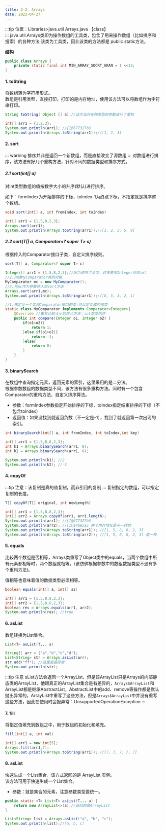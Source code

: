 ```yaml
---
title: 2-2. Arrays
date: 2023-04-27
---
```


:::tip
位置：Libraries>java.util  Arrays.java 【class】   
:::
java.util.Arrays类即为操作数组的工具类，包含了用来操作数组（比如排序和搜索）的各种方法
该类为工具类，因此该类的方法都是 public static方法。

**结构**
```java
public class Arrays {
    private static final int MIN_ARRAY_SOCRT_GRAN = 1 <<13;
}
```

#### 1. toString
将数组转为字符串形式。  
数组是引用类型，直接打印，打印的是内存地址，使用该方法可以将数组作为字符串打印。
```java
String toString( Object [] a);//该方法对各种类型的参数进行了重构

int[] arr1 = {1,2,3};
System.out.println(arr1); //[I@677327b6
System.out.println(Arrays.toString(arr1));//[1, 2, 3]
```

#### 2. sort
::: warning
排序并非是返回一个新数组，而是直接改变了源数组
:::
对数组进行排序，该方法有好几个重构方法，针对不同的数据类型和排序方式。

##### 2.1 sort(int[] a)
对int类型数组的值按数字大小的升序(默认)进行排序。 

如下：formIndex为开始排序的下标，toIndex-1为终点下标，不指定就是排序整个数组。
```java
void sort(int[] a, int fromIndex, int toIndex)

int[] arr1 = {1,5,8,2,3};
Arrays.sort(arr1);
System.out.println(Arrays.toString(arr1));//[1, 2, 3, 5, 8]
```

##### 2.2 sort(T[] a, Comparator<? super T> c) 
根据传入的Comparator接口子类，自定义排序规则。
```java
sort(T[] a, Comparator<? super T> c) 

Integer[] arr1 = {1,5,8,2,3};//因为使用了泛型，这里要用Integer而非int
//2.创建MyComparator类的对象
MyComparator mc = new MyComparator();
//3.将mc作为参数传入给sort方法
Arrays.sort(arr1,mc);
System.out.println(Arrays.toString(arr1));//[8, 5, 3, 2, 1]

//1.先定义一个实现Comparator接口的类:可以定义成内部类
static class MyComparator implements Comparator<Integer>{
    @Override //重写比较大小的核心方法：int类型倒序
    public int compare(Integer o1, Integer o2) {
        if(o1<o2){
            return 1;
        }else if(o1>o2){
            return -1;
        }else{
            return 0;
        }
    }
}
```

#### 3. binarySearch
在数组中查询指定元素，返回元素的索引，这里采用的是二分法。   
根据参数数组的数据类型不同，该方法有很多重构方法。同时有一个包含Comparator的重构方法，自定义排序算法。
- 参数：formIndex参数指定开始排序的下标，toIndex指定结束排序的下标（不包含toIndex）
- 返回值：如果没找到就返回负数（不一定是-1），找到了就返回第一次出现的索引。
```java
int binarySearch(int[] a, int fromIndex, int toIndex,int key)

int[] arr1 = {1,5,8,8,2,3};
int k1 = Arrays.binarySearch(arr1, 8);
int k2 = Arrays.binarySearch(arr1, 6);

System.out.println(k1); //2
System.out.println(k2); //-3
```

#### 4. copyOf
:::tip
注意：该复制是真的值复制，而非引用的复制
:::
复制指定的数组，可以指定复制的长度。
```java
T[] copyOf(T[] original, int newLength)

int[] arr1 = {1,5,8,8,2,3};
int[] arr2 = Arrays.copyOf(arr1, arr1.length);
System.out.println(arr1); //[I@677327b6
System.out.println(arr2); //[I@14ae5a5 两个内存地址是不一样的
System.out.println(Arrays.toString(arr1)); //[1, 5, 8, 8, 2, 3]
System.out.println(Arrays.toString(arr2)); //[1, 5, 8, 8, 2, 3] 值一样
```

#### 5. equals
比较两个数组是否相等，Arrays类重写了Object类中的equals，当两个数组中所有元素都相等时，两个数组就相等。(该仿佛根据参数中的数组数据类型不通有多个重构方法)。  

值相等也意味着值的数据类型必须相等。
```java
boolean equals(int[] a, int[] a2) 

int[] arr1 = {1,5,8,8,2,3};
int[] arr2 = {1,5,8,8,2,3};
boolean res = Arrays.equals(arr1, arr2);
System.out.println(res); //true 
```

#### 6. asList
数组转换为List集合。
```java
List<T> asList(T... a)

String[] arr = {"a","b","c","d"};
List<String> str = Arrays.asList(arr);
str.add("ff"); //这里会报异常
System.out.println(str);
```
:::tip 注意
sList方法会返回一个ArrayList，但是该ArrayList只是Arrays的内部静态类的ArrayList，他跟真正的ArrayList集合是有差异的，`Arrays$ArrayList`和ArrayList都是继承AbstractList，AbstractList中的add、remove等操作都是默认抛出异常的，ArrayList中重写了这些方法，但是`Arrays$ArrayList`中并没有重写这些方法，因此在使用时会报异常：UnsupportedOperationException
:::

#### 7. fill
将指定值填充到数组之中，用于数组的初始化和填充。
```java
fill(int[] a, int val) 

int[] arr1 = new int[5];
Arrays.fill(arr1,7);
System.out.println(Arrays.toString(arr1)); //[7, 7, 7, 7, 7]
```

#### 8. asList
快速生成一个List集合，该方式返回的是 ArrayList 实例。  
该方法可用于快速生成一个List集合。
- 参数：就是集合的元素，注意参数类型要统一。
```java
public static <T> List<T> asList(T... a) {
    return new ArrayList<>(a);//返回的是ArrayList
}

List<String> list = Arrays.asList("a", "b", "c");
System.out.println(list);//[a, b, c]
```
